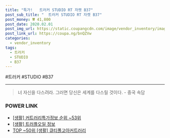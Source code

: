 ```yaml
--- 
title: "특가!   트러커 STUDIO RT 자켓 B37" 
post_sub_title: "  트러커 STUDIO RT 자켓 B37" 
post_money: ₩ 41,800 
post_date: 2020.02.01 
post_img_url: https://static.coupangcdn.com/image/vendor_inventory/images/2018/02/26/18/7/d574560f-2cd4-486b-afda-8422b6a5c36e.jpg 
post_link_url: https://coupa.ng/bnQZVw 
categories: 
  - vendor_inventory 
tags: 
  - 트러커 
  - STUDIO 
  - B37 
--- 
```

  #트러커 #STUDIO #B37 
<hr> 

> 너 자신을 다스려라. 그러면 당신은 세계를 다스릴 것이다. - 중국 속담 


### POWER LINK

* <a href="https://blog.naver.com/sakai111/221773400087" target="_blank"> [생활] 커트러리특가정보 순위 ~53위</a>
* <a href="https://blog.naver.com/sakai111/221764516226" target="_blank"> [생활] 트러플오일 정보 </a>
* <a href="https://blog.naver.com/an0733/221786229681" target="_blank"> TOP ~50위 [생활] 큐티폴고아커트러리</a>
